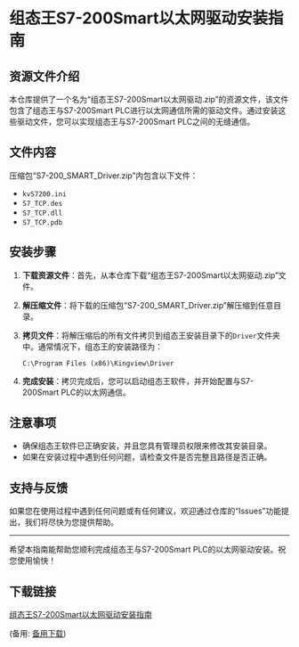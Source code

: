 # 组态王S7-200Smart以太网驱动安装指南

## 资源文件介绍

本仓库提供了一个名为“组态王S7-200Smart以太网驱动.zip”的资源文件，该文件包含了组态王与S7-200Smart PLC进行以太网通信所需的驱动文件。通过安装这些驱动文件，您可以实现组态王与S7-200Smart PLC之间的无缝通信。

## 文件内容

压缩包“S7-200_SMART_Driver.zip”内包含以下文件：

- `kvS7200.ini`
- `S7_TCP.des`
- `S7_TCP.dll`
- `S7_TCP.pdb`

## 安装步骤

1. **下载资源文件**：首先，从本仓库下载“组态王S7-200Smart以太网驱动.zip”文件。

2. **解压缩文件**：将下载的压缩包“S7-200_SMART_Driver.zip”解压缩到任意目录。

3. **拷贝文件**：将解压缩后的所有文件拷贝到组态王安装目录下的`Driver`文件夹中。通常情况下，组态王的安装路径为：
   ```
   C:\Program Files (x86)\Kingview\Driver
   ```

4. **完成安装**：拷贝完成后，您可以启动组态王软件，并开始配置与S7-200Smart PLC的以太网通信。

## 注意事项

- 确保组态王软件已正确安装，并且您具有管理员权限来修改其安装目录。
- 如果在安装过程中遇到任何问题，请检查文件是否完整且路径是否正确。

## 支持与反馈

如果您在使用过程中遇到任何问题或有任何建议，欢迎通过仓库的“Issues”功能提出，我们将尽快为您提供帮助。

---

希望本指南能帮助您顺利完成组态王与S7-200Smart PLC的以太网驱动安装。祝您使用愉快！

## 下载链接
[组态王S7-200Smart以太网驱动安装指南](https://pan.quark.cn/s/777d4e4fde75) 

(备用: [备用下载](https://pan.baidu.com/s/1PA7FFHB5pKuQqbZmR5oFZQ?pwd=a4fy))

